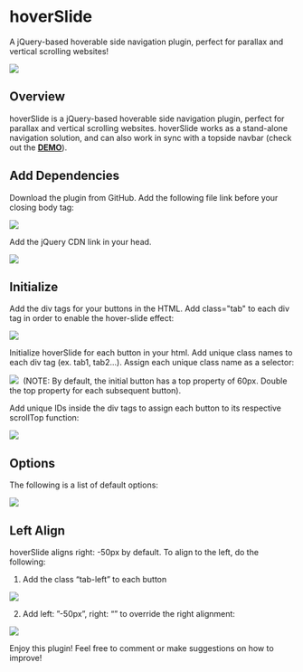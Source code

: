 # hoverSlide
A jQuery-based hoverable side navigation plugin, perfect for parallax and vertical scrolling websites!

<img src="https://github.com/jsfanatik/hoverSlideJS/blob/master/plugin-img/hoverslide-thumbnail.PNG" />

## Overview

hoverSlide is a jQuery-based hoverable side navigation plugin, perfect for parallax and vertical scrolling websites. 
hoverSlide works as a stand-alone navigation solution, 
and can also work in sync with a topside navbar (check out the **[DEMO](https://jsfanatik.github.io/demo.html)**).

## Add Dependencies

Download the plugin from GitHub. Add the following file link before your closing body tag: 

<img src="https://github.com/jsfanatik/hoverSlideJS/blob/master/plugin-img/hoverslide-cdn.PNG" />

Add the jQuery CDN link in your head.
  
<img src="https://github.com/jsfanatik/hoverSlideJS/blob/master/plugin-img/jquery-cdn.PNG" />

## Initialize

Add the div tags for your buttons in the HTML. Add class="tab" to each div tag in order to enable the hover-slide effect: 

<img src="https://github.com/jsfanatik/hoverSlideJS/blob/master/plugin-img/div-block.PNG" />

Initialize hoverSlide for each button in your html. Add unique class names to each div tag (ex. tab1, tab2...). Assign each unique class name as a selector:

<img src="https://github.com/jsfanatik/hoverSlideJS/blob/master/plugin-img/initialize.PNG" />&nbsp;
(NOTE: By default, the initial button has a top property of 60px. Double the top property for each subsequent button).

Add unique IDs inside the div tags to assign each button to its respective scrollTop function:

<img src="https://github.com/jsfanatik/hoverSlideJS/blob/master/plugin-img/scrollTop.PNG" />

## Options

The following is a list of default options:

<img src="https://github.com/jsfanatik/hoverSlideJS/blob/master/plugin-img/options.PNG" />

## Left Align

hoverSlide aligns right: -50px by default. To align to the left, do the following:

1. Add the class “tab-left” to each button

<img src="https://github.com/jsfanatik/hoverSlideJS/blob/master/plugin-img/left-align-html.PNG" />

2. Add left: ”-50px”, right: “” to override the right alignment: 

<img src="https://github.com/jsfanatik/hoverSlideJS/blob/master/plugin-img/left-align.PNG" />

Enjoy this plugin! Feel free to comment or make suggestions on how to improve!
